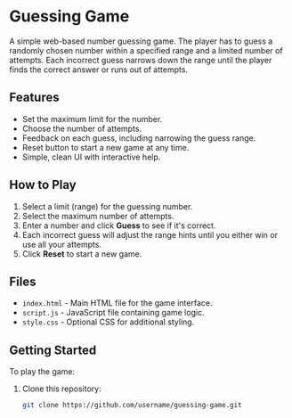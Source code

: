 # Guessing Game

A simple web-based number guessing game. The player has to guess a randomly chosen number within a specified range and a limited number of attempts. Each incorrect guess narrows down the range until the player finds the correct answer or runs out of attempts.

## Features

- Set the maximum limit for the number.
- Choose the number of attempts.
- Feedback on each guess, including narrowing the guess range.
- Reset button to start a new game at any time.
- Simple, clean UI with interactive help.

## How to Play

1. Select a limit (range) for the guessing number.
2. Select the maximum number of attempts.
3. Enter a number and click **Guess** to see if it's correct.
4. Each incorrect guess will adjust the range hints until you either win or use all your attempts.
5. Click **Reset** to start a new game.

## Files

- `index.html` - Main HTML file for the game interface.
- `script.js` - JavaScript file containing game logic.
- `style.css` - Optional CSS for additional styling.

## Getting Started

To play the game:

1. Clone this repository:
   ```bash
   git clone https://github.com/username/guessing-game.git
   ```
